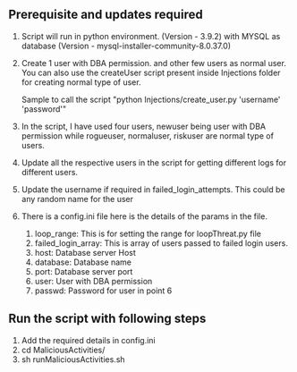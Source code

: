 ## Prerequisite and updates required

1. Script will run in python environment. (Version - 3.9.2) with MYSQL as database (Version - mysql-installer-community-8.0.37.0)
2. Create 1 user with DBA permission. and other few users as normal user. You can also use the createUser script present 
inside Injections folder for creating normal type of user. 

    Sample to call the script "python Injections/create_user.py 'username' 'password'"

3. In the script, I have used four users, newuser being user with DBA permission while rogueuser, normaluser, riskuser 
are normal type of users.

4. Update all the respective users in the script for getting different logs for different users.

5. Update the username if required in failed_login_attempts. This could be any random name for the user

6. There is a config.ini file here is the details of the params in the file.
    1. loop_range: This is for setting the range for loopThreat.py file
    2. failed_login_array: This is array of users passed to failed login users.
    3. host: Database server Host 
    4. database: Database name
    5. port: Database server port
    6. user: User with DBA permission
    7. passwd: Password for user in point 6


## Run the script with following steps

1. Add the required details in config.ini
2. cd MaliciousActivities/
3. sh runMaliciousActivities.sh
